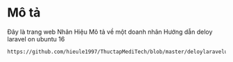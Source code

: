# Mô tả
Đây là trang web Nhân Hiệu 
Mô tả về một doanh nhân
Hướng dẫn deloy laravel on ubuntu 16
```
https://github.com/hieule1997/ThuctapMediTech/blob/master/deloylaravelubuntu16.md
```
